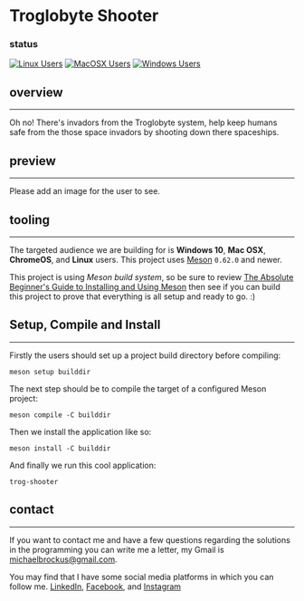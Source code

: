 # Troglobyte Shooter

### status

[![Linux Users](https://github.com/troglobyte-apphub/troglobyte-shooter/actions/workflows/ci_runner_linux.yml/badge.svg)](https://github.com/troglobyte-apphub/troglobyte-shooter/actions/workflows/ci_runner_linux.yml) [![MacOSX Users](https://github.com/troglobyte-apphub/troglobyte-shooter/actions/workflows/ci_runner_macosx.yml/badge.svg)](https://github.com/troglobyte-apphub/troglobyte-shooter/actions/workflows/ci_runner_macosx.yml) [![Windows Users](https://github.com/troglobyte-apphub/troglobyte-shooter/actions/workflows/ci_runner_windows.yml/badge.svg)](https://github.com/troglobyte-apphub/troglobyte-shooter/actions/workflows/ci_runner_windows.yml)

## overview

* * *

Oh no! There's invadors from the Troglobyte system, help keep
humans safe from the those space invadors by shooting down
there spaceships.

## preview

* * *

Please add an image for the user to see.

## tooling

* * *

The targeted audience we are building for is **Windows 10**, **Mac OSX**, **ChromeOS**, and **Linux**
users. This project uses [Meson](https://mesonbuild.com/) `0.62.0` and newer.

This project is using *Meson build system*, so be sure to review
[The Absolute Beginner's Guide to Installing and Using Meson](https://mesonbuild.com/SimpleStart.html)
then see if you can build this project to prove that everything is all
setup and ready to go. :)

## Setup, Compile and Install

* * *

Firstly the users should set up a project build directory before
compiling:

```console
meson setup builddir
```

The next step should be to compile the target of a configured
Meson project:

```console
meson compile -C builddir
```

Then we install the application like so:

```console
meson install -C builddir
```

And finally we run this cool application:

```console
trog-shooter
```

## contact

* * *

If you want to contact me and have a few questions
regarding the solutions in the programming you can write
me a letter, my Gmail is <michaelbrockus@gmail.com>.

You may find that I have some social media platforms
in which you can follow me. [LinkedIn](https://www.linkedin.com/in/michael-brockus), [Facebook](https://facebook.com/michael.brockus.555), and [Instagram](https://instagram.com/troglobyte_coder/)
